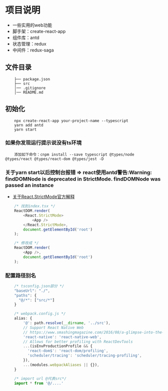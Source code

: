 # 项目说明
- 一些实用的web功能
- 脚手架：create-react-app
- 组件库：antd 
- 状态管理：redux
- 中间件：redux-saga

## 文件目录
```
    ├── package.json  
    ├── src 
    │── .gitignore
    │── README.md 
```

## 初始化
```
    npx create-react-app your-project-name --typescript
    yarn add antd
    yarn start
```
### 如果你发现运行提示说没有ts环境
```
    添加如下命令：cnpm install --save typescript @types/node @types/react @types/react-dom @types/jest -D
```
### 关于yarn start以后控制台报错 => react使用antd警告:Warning: findDOMNode is deprecated in StrictMode. findDOMNode was passed an instance
- [关于React.StrictMode官方解释](http://react.html.cn/docs/strict-mode.html)
```js
    /* 找到index.tsx */
    ReactDOM.render(
        <React.StrictMode>
            <App />
        </React.StrictMode>,
        document.getElementById('root')
    );

    /* 修改成 */
    ReactDOM.render(
        <App />,
        document.getElementById('root')
    );
```
### 配置路径别名
``` js
    /* tsconfig.json部分 */
    "baseUrl": "./",
    "paths": {
      "@/*": ["src/*"]
    }

    /* webpack.config.js */
    alias: {
        '@': path.resolve(__dirname, '../src'),
        // Support React Native Web 
        // https://www.smashingmagazine.com/2016/08/a-glimpse-into-the-future-with-react-native-for-web/
        'react-native': 'react-native-web',
        // Allows for better profiling with ReactDevTools
        ...(isEnvProductionProfile && {
          'react-dom$': 'react-dom/profiling',
          'scheduler/tracing': 'scheduler/tracing-profiling',
        }),
        ...(modules.webpackAliases || {}),
    }

    /* import url @代表src*/
    import * from '@/....'
```

    